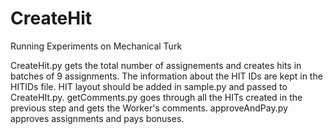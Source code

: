 # CreateHit
Running Experiments on Mechanical Turk


CreateHit.py gets the total number of assignements and creates hits in batches of 9 assignments. The information about the HIT IDs are kept in the HITIDs file. HIT layout should be added in sample.py and passed to CreateHIt.py.
getComments.py goes through all the HITs created in the previous step and gets the Worker's comments.
approveAndPay.py approves assignments and pays bonuses. 
